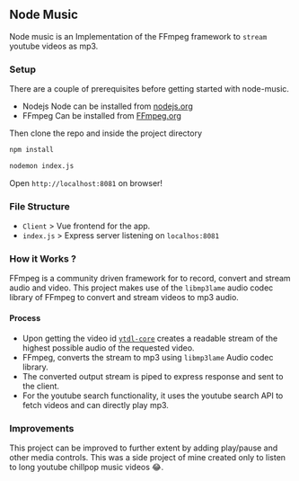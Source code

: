## Node Music

Node music is an Implementation of the FFmpeg framework to `stream` youtube videos as mp3.

### Setup

There are a couple of prerequisites before getting started with node-music.

- Nodejs
  Node can be installed from [nodejs.org](https://nodejs.org)
- FFmpeg 
  Can be installed from [FFmpeg.org](https://ffmpeg.org/download.html)

Then clone the repo and inside the project directory

```bash
npm install 

nodemon index.js
```
Open  `http://localhost:8081` on browser!

### File Structure

- `Client` > Vue frontend for the app.
- `index.js` > Express server listening on `localhos:8081`

### How it Works ?

FFmpeg is a community driven framework for to record, convert and stream audio and video. This project makes use of the `libmp3lame` audio codec library of FFmpeg to convert and stream videos to mp3 audio. 

#### Process

- Upon getting the video id [`ytdl-core`](https://www.npmjs.com/package/ytdl-core) creates a readable stream of the highest possible audio of the requested video.
- FFmpeg, converts the stream to mp3 using `libmp3lame` Audio codec library.
- The converted output stream is piped to express response and sent to the client.
- For the youtube search functionality, it uses  the youtube search API  to fetch videos and can directly play mp3.

### Improvements

This project can be improved to further extent by adding play/pause and other media controls. This was a side project of  mine created only to listen to long youtube chillpop music videos 😂.